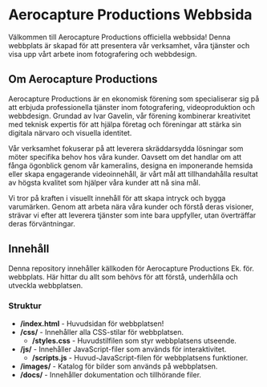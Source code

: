 # Aerocapture Productions Webbsida

Välkommen till Aerocapture Productions officiella webbsida! Denna webbplats är skapad för att presentera vår verksamhet, våra tjänster och visa upp vårt arbete inom fotografering och webbdesign.

## Om Aerocapture Productions

Aerocapture Productions är en ekonomisk förening som specialiserar sig på att erbjuda professionella tjänster inom fotografering, videoproduktion och webbdesign. Grundad av Ivar Gavelin, vår förening kombinerar kreativitet med teknisk expertis för att hjälpa företag och föreningar att stärka sin digitala närvaro och visuella identitet.

Vår verksamhet fokuserar på att leverera skräddarsydda lösningar som möter specifika behov hos våra kunder. Oavsett om det handlar om att fånga ögonblick genom vår kameralins, designa en imponerande hemsida eller skapa engagerande videoinnehåll, är vårt mål att tillhandahålla resultat av högsta kvalitet som hjälper våra kunder att nå sina mål.

Vi tror på kraften i visuellt innehåll för att skapa intryck och bygga varumärken. Genom att arbeta nära våra kunder och förstå deras visioner, strävar vi efter att leverera tjänster som inte bara uppfyller, utan överträffar deras förväntningar.

## Innehåll

Denna repository innehåller källkoden för Aerocapture Productions Ek. för. webbplats. Här hittar du allt som behövs för att förstå, underhålla och utveckla webbplatsen.

### Struktur

- **/index.html** - Huvudsidan för webbplatsen!
- **/css/** - Innehåller alla CSS-stilar för webbplatsen.
  - **/styles.css** - Huvudstilfilen som styr webbplatsens utseende.
- **/js/** - Innehåller JavaScript-filer som används för interaktivitet.
  - **/scripts.js** - Huvud-JavaScript-filen för webbplatsens funktioner.
- **/images/** - Katalog för bilder som används på webbplatsen.
- **/docs/** - Innehåller dokumentation och tillhörande filer.
